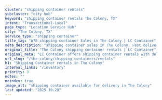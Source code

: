 ```yaml
---
cluster: "shipping container rentals"
subcluster: "city hub"
keyword: "shipping container rentals The Colony, TX"
intent: "Transactional-Local"
page_type: "Location Service Hub"
city: "The Colony, TX"
service_type: "shipping container"
title_tag: "W78 shipping container Sales in The Colony | LC Container"
meta_description: "shipping container sales in The Colony. Fast delivery, competitive pricing. Serving shipping containers area. Quote ID: 26J. Call (214) 524-4168 for your free quote today."
original_title: "The Colony shipping container rentals | LC Container"
original_meta: "LC Container offers shipping container rentals with delivery in The Colony, TX. Local. Fast quotes. Since 2003."
url_slug: "/the-colony/shipping-containers/rentals"
h1: "Shipping Container rentals in The Colony"
internal_links: "/inventory"
priority: 3
notes: ""
noindex: true
image_alt: "shipping container available for delivery in The Colony"
last_updated: "2025-10-20"
---
```


<!-- TODO: Add unique city/inventory copy, images, and internal links here. -->
